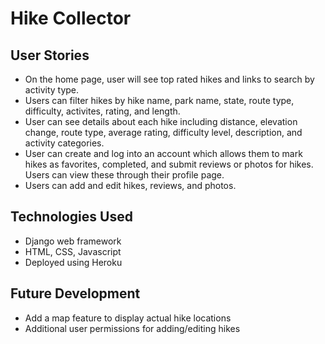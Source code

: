 # Hike Collector

## User Stories
- On the home page, user will see top rated hikes and links to search by activity type.
- Users can filter hikes by hike name, park name, state, route type, difficulty, activites, rating, and length.
- User can see details about each hike including distance, elevation change, route type, average rating, difficulty level, description, and activity categories.
- User can create and log into an account which allows them to mark hikes as favorites, completed, and submit reviews or photos for hikes. Users can view these through their profile page.
- Users can add and edit hikes, reviews, and photos.

## Technologies Used
- Django web framework
- HTML, CSS, Javascript
- Deployed using Heroku

## Future Development
- Add a map feature to display actual hike locations
- Additional user permissions for adding/editing hikes
